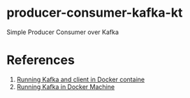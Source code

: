 # producer-consumer-kafka-kt
Simple Producer Consumer over Kafka


# References
1. [Running Kafka and client in Docker containe](https://www.confluent.io/blog/kafka-client-cannot-connect-to-broker-on-aws-on-docker-etc/) 
2. [Running Kafka in Docker Machine](https://medium.com/@marcelo.hossomi/running-kafka-in-docker-machine-64d1501d6f0b)
